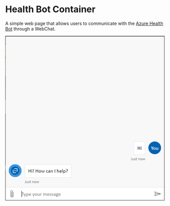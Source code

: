 # Health Bot Container

A simple web page that allows users to communicate with the [Azure Health Bot](https://azure.microsoft.com/en-us/services/bot-services/health-bot/) through a WebChat.

![alt text](https://github.com/Gupta-Sparsh/HealthBot/blob/main/e-Vaid.png?raw=true)




